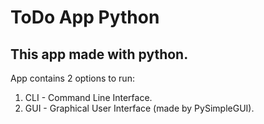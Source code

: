 # ToDo App Python 
## This app made with python.
App contains 2 options to run: 
1. CLI - Command Line Interface.
2. GUI - Graphical User Interface (made by PySimpleGUI).
